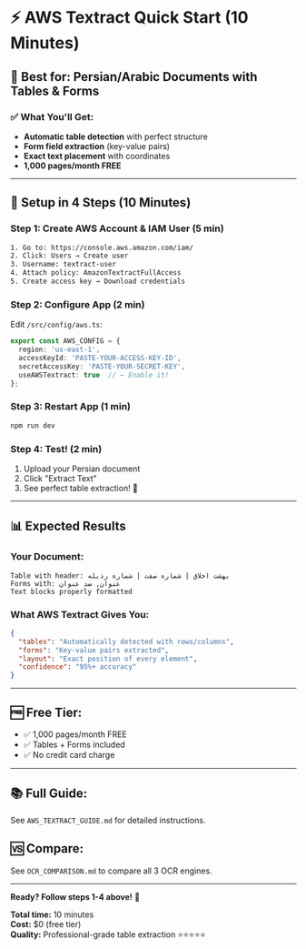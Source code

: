 # ⚡ AWS Textract Quick Start (10 Minutes)

## 🎯 Best for: Persian/Arabic Documents with Tables & Forms

### ✅ What You'll Get:
- **Automatic table detection** with perfect structure
- **Form field extraction** (key-value pairs)
- **Exact text placement** with coordinates
- **1,000 pages/month FREE**

---

## 🚀 Setup in 4 Steps (10 Minutes)

### Step 1: Create AWS Account & IAM User (5 min)
```bash
1. Go to: https://console.aws.amazon.com/iam/
2. Click: Users → Create user
3. Username: textract-user
4. Attach policy: AmazonTextractFullAccess
5. Create access key → Download credentials
```

### Step 2: Configure App (2 min)
Edit `/src/config/aws.ts`:
```typescript
export const AWS_CONFIG = {
  region: 'us-east-1',
  accessKeyId: 'PASTE-YOUR-ACCESS-KEY-ID',
  secretAccessKey: 'PASTE-YOUR-SECRET-KEY',
  useAWSTextract: true  // ← Enable it!
};
```

### Step 3: Restart App (1 min)
```bash
npm run dev
```

### Step 4: Test! (2 min)
1. Upload your Persian document
2. Click "Extract Text"
3. See perfect table extraction! 🎉

---

## 📊 Expected Results

### Your Document:
```
Table with header: بهشت اخلاق | شماره صفت | شماره رذیله
Forms with: عنوان, ضد عنوان
Text blocks properly formatted
```

### What AWS Textract Gives You:
```json
{
  "tables": "Automatically detected with rows/columns",
  "forms": "Key-value pairs extracted",
  "layout": "Exact position of every element",
  "confidence": "95%+ accuracy"
}
```

---

## 🆓 Free Tier:
- ✅ 1,000 pages/month FREE
- ✅ Tables + Forms included
- ✅ No credit card charge

---

## 📚 Full Guide:
See `AWS_TEXTRACT_GUIDE.md` for detailed instructions.

## 🆚 Compare:
See `OCR_COMPARISON.md` to compare all 3 OCR engines.

---

**Ready? Follow steps 1-4 above!** 🚀

**Total time:** 10 minutes  
**Cost:** $0 (free tier)  
**Quality:** Professional-grade table extraction ⭐⭐⭐⭐⭐

